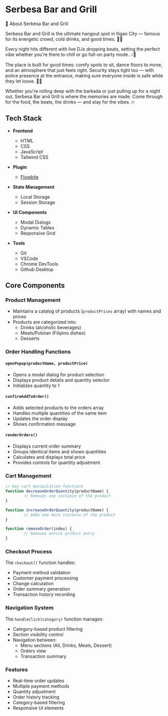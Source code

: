 # Serbesa Bar and Grill
📍 About Serbesa Bar and Grill

Serbesa Bar and Grill is the ultimate hangout spot in Iligan City — famous for its energetic crowd, cold drinks, and good times. 🍻🎉

Every night hits different with live DJs dropping beats, setting the perfect vibe whether you're there to chill or go full-on party mode. 🎶🕺

The place is built for good times: comfy spots to sit, dance floors to move, and an atmosphere that just feels right.
Security stays tight too — with police presence at the entrance, making sure everyone inside is safe while they let loose. 👮✅

Whether you're rolling deep with the barkada or just pulling up for a night out, Serbesa Bar and Grill is where the memories are made.
Come through for the food, the beats, the drinks — and stay for the vibes. 🔥

## Tech Stack
- **Frontend**
    - HTML
    - CSS
    - JavaScript 
    - Tailwind CSS

- **Plugin**
    - [Flowbite](https://flowbite.com/)

- **State Management**
    - Local Storage
    - Session Storage

- **UI Components**
    - Modal Dialogs
    - Dynamic Tables
    - Responsive Grid

- **Tools**
    - Git
    - VSCode
    - Chrome DevTools
    - Github Desktop

## Core Components

### Product Management
- Maintains a catalog of products (`productPrices` array) with names and prices
- Products are categorized into:
    - Drinks (alcoholic beverages)
    - Meals/Pulotan (Filipino dishes)
    - Desserts

### Order Handling Functions

#### `openPopup(productName, productPrice)`
- Opens a modal dialog for product selection
- Displays product details and quantity selector
- Initializes quantity to 1

#### `confirmAddToOrder()`
- Adds selected products to the orders array
- Handles multiple quantities of the same item
- Updates the order display
- Shows confirmation message

#### `renderOrders()`
- Displays current order summary
- Groups identical items and shows quantities
- Calculates and displays total price
- Provides controls for quantity adjustment

### Cart Management
```javascript
// Key cart manipulation functions
function decreaseOrderQuantity(productName) {
        // Removes one instance of the product
}

function increaseOrderQuantity(productName) {
        // Adds one more instance of the product
}

function removeOrder(index) {
        // Removes entire product entry
}
```

### Checkout Process
The `checkout()` function handles:
- Payment method validation
- Customer payment processing
- Change calculation
- Order summary generation
- Transaction history recording

### Navigation System
The `handleClick(category)` function manages:
- Category-based product filtering
- Section visibility control
- Navigation between:
    - Menu sections (All, Drinks, Meals, Dessert)
    - Orders view
    - Transaction summary

### Features
- Real-time order updates
- Multiple payment methods
- Quantity adjustment
- Order history tracking
- Category-based filtering
- Responsive UI elements